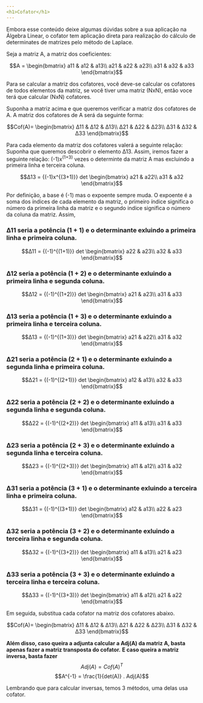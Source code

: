 ```yaml
---
<h1>Cofator</h1>
---
```


Embora esse conteúdo deixe algumas dúvidas sobre a sua aplicação na Álgebra Linear, o cofator tem aplicação direta para realização do cálculo de determinates de matrizes pelo método de Laplace.

Seja a matriz A, a matriz dos coeficientes:

$$A = \begin{bmatrix}
a11 & a12 & a13\\
a21 & a22 & a23\\
a31 & a32 & a33
\end{bmatrix}$$

Para se calcular a matriz dos cofatores, você deve-se calcular os cofatores de todos elementos da matriz, se você tiver uma matriz (NxN), então voce terá que calcular (NxN) cofatores.

Suponha a matriz acima e que queremos verificar a matriz dos cofatores de A.
A matriz dos cofatores de A será da seguinte forma:

$$Cof(A)= \begin{bmatrix}
Δ11 & Δ12 & Δ13\\
Δ21 & Δ22 & Δ23\\
Δ31 & Δ32 & Δ33
\end{bmatrix}$$

Para cada elemento da matriz dos cofatores valerá a seguinte relação:
Suponha que queremos descobrir o elemento Δ13. Assim, iremos fazer a seguinte relação: (-1)x<sup>(1+3)</sup> vezes o determinte da matriz A mas excluindo a primeira linha e terceira coluna.

$$Δ13 = {(-1)x^{(3+1)}} det
\begin{bmatrix}
a21 & a22\\
a31 & a32
\end{bmatrix}$$

Por definição, a base é (-1) mas o expoente sempre muda. O expoente é a soma dos índices de cada elemento da matriz, o primeiro índice significa o número da primeira linha da matriz e o segundo indice significa o número da coluna da matriz.
Assim,

### Δ11 seria a potência (1 + 1) e o determinante exluindo a primeira linha e primeira coluna.

$$Δ11 = {(-1)^{(1+1)}} det
\begin{bmatrix}
a22 & a23\\
a32 & a33
\end{bmatrix}$$

### Δ12 seria a potência (1 + 2) e o determinante exluindo a primeira linha e segunda coluna.

$$Δ12 = {(-1)^{(1+2)}} det
\begin{bmatrix}
a21 & a23\\
a31 & a33
\end{bmatrix}$$

### Δ13 seria a potência (1 + 3) e o determinante exluindo a primeira linha e terceira coluna.

$$Δ13 = {(-1)^{(1+3)}} det
\begin{bmatrix}
a21 & a22\\
a31 & a32
\end{bmatrix}$$

### Δ21 seria a potência (2 + 1) e o determinante exluindo a segunda linha e primeira coluna.

$$Δ21 = {(-1)^{(2+1)}} det
\begin{bmatrix}
a12 & a13\\
a32 & a33
\end{bmatrix}$$

### Δ22 seria a potência (2 + 2) e o determinante exluindo a segunda linha e segunda coluna.

$$Δ22 = {(-1)^{(2+2)}} det
\begin{bmatrix}
a11 & a13\\
a31 & a33
\end{bmatrix}$$

### Δ23 seria a potência (2 + 3) e o determinante exluindo a segunda linha e terceira coluna.

$$Δ23 = {(-1)^{(2+3)}} det
\begin{bmatrix}
a11 & a12\\
a31 & a32
\end{bmatrix}$$

### Δ31 seria a potência (3 + 1) e o determinante exluindo a terceira linha e primeira coluna.

$$Δ31 = {(-1)^{(3+1)}} det
\begin{bmatrix}
a12 & a13\\
a22 & a23
\end{bmatrix}$$

### Δ32 seria a potência (3 + 2) e o determinante exluindo a terceira linha e segunda coluna.

$$Δ32 = {(-1)^{(3+2)}} det
\begin{bmatrix}
a11 & a13\\
a21 & a23
\end{bmatrix}$$

### Δ33 seria a potência (3 + 3) e o determinante exluindo a terceira linha e terceira coluna.

$$Δ33 = {(-1)^{(3+3)}} det
\begin{bmatrix}
a11 & a12\\
a21 & a22
\end{bmatrix}$$

Em seguida, substitua cada cofator na matriz dos cofatores abaixo.

$$Cof(A)= \begin{bmatrix}
Δ11 & Δ12 & Δ13\\
Δ21 & Δ22 & Δ23\\
Δ31 & Δ32 & Δ33
\end{bmatrix}$$

**Além disso, caso queira a adjunta calcular a Adj(A) da matriz A, basta apenas fazer a matriz transposta do cofator.**
**E caso queira a matriz inversa, basta fazer**
$$Adj(A) = Cof(A)^{T}$$
$$A^{-1} = \frac{1}{det(A)} . Adj(A)$$

Lembrando que para calcular inversas, temos 3 métodos, uma delas usa cofator.
